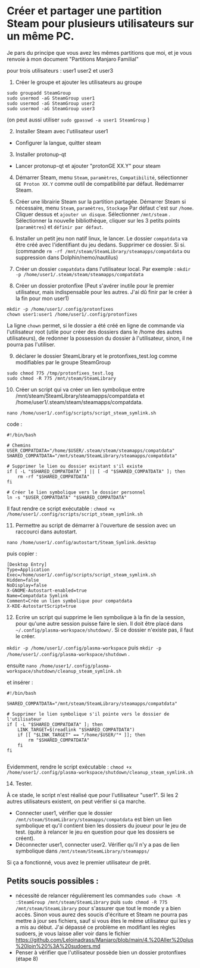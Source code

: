 # Créer et partager une partition Steam pour plusieurs utilisateurs sur un même PC.

Je pars du principe que vous avez les mêmes partitions que moi, et je vous renvoie à mon document "Partitions Manjaro Familial"

pour trois utilisateurs : user1 user2 et user3

1. Créer le groupe et ajouter les utilisateurs au groupe
```
sudo groupadd SteamGroup
sudo usermod -aG SteamGroup user1
sudo usermod -aG SteamGroup user2
sudo usermod -aG SteamGroup user3
```
(on peut aussi utiliser `sudo gpasswd -a user1 SteamGroup` )

2. Installer Steam avec l'utilisateur user1
- Configurer la langue, quitter steam

3. Installer protonup-qt
- Lancer protonup-qt et ajouter "protonGE XX.Y" pour steam

4. Démarrer Steam, menu `Steam`, `paramètres`, `Compatibilité`, sélectionner `GE Proton XX.Y` comme outil de compatibilité par défaut.
Redémarrer Steam.

5. Créer une librairie Steam sur la partition partagée.
Démarrer Steam si nécessaire, menu `Steam`, `paramètres`, `Stockage`
Par défaut c'est sur `/home`. Cliquer dessus et `ajouter un disque`. Sélectionner  `/mnt/steam` .
Sélectionner la nouvelle bibliothèque, cliquer sur les 3 petits points (`paramètres`) et `définir par défaut`.

6. Installer un petit jeu non natif linux, le lancer. Le dossier `compatdata` va être créé avec l'identifiant du jeu dedans.
Supprimer ce dossier. Si si. (commande `rm -rf /mnt/steam/SteamLibrary/steamapps/compatdata` ou suppression dans Dolphin/nemo/nautilus)

7. Créer un dossier `compatdata` dans l'utilisateur local. Par exemple :
```mkdir -p /home/user1/.steam/steam/steamapps/compatdata```

8. Créer un dossier protonfixe (Peut s'avérer inutile pour le premier utilisateur, mais indispensable pour les autres. J'ai dû finir par le créer à la fin pour mon user1)
```
mkdir -p /home/user1/.config/protonfixes
chown user1:user1 /home/user1/.config/protonfixes
```

La ligne `chown` permet, si le dossier a été créé en ligne de commande via l'utilisateur root 
(utile pour créer des dossiers dans le /home des autres utilisateurs), de redonner la possession du dossier à l'utilisateur,
sinon, il ne pourra pas l'utiliser.

9. déclarer le dossier SteamLibrary et le protonfixes_test.log comme modifiables par le groupe SteamGroup
```
sudo chmod 775 /tmp/protonfixes_test.log
sudo chmod -R 775 /mnt/steam/SteamLibrary
```

10. Créer un script qui va créer un lien symbolique entre /mnt/steam/SteamLibrary/steamapps/compatdata et 
/home/user1/.steam/steam/steamapps/compatdata.


`nano /home/user1/.config/scripts/script_steam_symlink.sh`

code :
```
#!/bin/bash

# Chemins
USER_COMPATDATA="/home/$USER/.steam/steam/steamapps/compatdata"
SHARED_COMPATDATA="/mnt/steam/SteamLibrary/steamapps/compatdata"

# Supprimer le lien ou dossier existant s'il existe
if [ -L "$SHARED_COMPATDATA" ] || [ -d "$SHARED_COMPATDATA" ]; then
    rm -rf "$SHARED_COMPATDATA"
fi

# Créer le lien symbolique vers le dossier personnel
ln -s "$USER_COMPATDATA" "$SHARED_COMPATDATA"
```
Il faut rendre ce script exécutable : `chmod +x /home/user1/.config/scripts/script_steam_symlink.sh`

11. Permettre au script de démarrer à l'ouverture de session avec un raccourci dans autostart.

`nano /home/user1/.config/autostart/Steam_Symlink.desktop`

puis copier :
```
[Desktop Entry]
Type=Application
Exec=/home/user1/.config/scripts/script_steam_symlink.sh
Hidden=false
NoDisplay=false
X-GNOME-Autostart-enabled=true
Name=Compatdata Symlink
Comment=Crée un lien symbolique pour compatdata
X-KDE-AutostartScript=true
```

12. Ecrire un script qui supprime le lien symbolique à la fin de la session, pour qu'une autre session puisse faire le sien.
Il doit être placé dans `~/.config/plasma-workspace/shutdown/`. Si ce dossier n'existe pas, il faut le créer.

`mkdir -p /home/user1/.config/plasma-workspace` puis `mkdir -p /home/user1/.config/plasma-workspace/shutdown` .

ensuite `nano /home/user1/.config/plasma-workspace/shutdown/cleanup_steam_symlink.sh`

et insérer :
```
#!/bin/bash

SHARED_COMPATDATA="/mnt/steam/SteamLibrary/steamapps/compatdata"

# Supprimer le lien symbolique s'il pointe vers le dossier de l'utilisateur
if [ -L "$SHARED_COMPATDATA" ]; then
    LINK_TARGET=$(readlink "$SHARED_COMPATDATA")
    if [[ "$LINK_TARGET" == "/home/$USER/"* ]]; then
        rm "$SHARED_COMPATDATA"
    fi
fi


```
Evidemment, rendre le script exécutable :
`chmod +x /home/user1/.config/plasma-workspace/shutdown/cleanup_steam_symlink.sh`


14. Tester.

À ce stade, le script n'est réalisé que pour l'utilisateur "user1". Si les 2 autres utilisateurs existent, on peut vérifier si ça marche.
 - Connecter user1, vérifier que le dossier `/mnt/steam/SteamLibrary/steamapps/compatdata` est bien un lien symbolique et qu'il contient bien les dossiers du joueur pour le jeu de test. (quite à relancer le jeu en question pour que les dossiers se créent).
 - Déconnecter user1, connecter user2. Vérifier qu'il n'y a pas de lien symbolique dans  `/mnt/steam/SteamLibrary/steamapps/`

Si ça a fonctionné, vous avez le premier utilisateur de prêt.

## Petits soucis possibles :
- nécessité de relancer régulièrement les commandes `sudo chown -R :SteamGroup /mnt/steam/SteamLibrary` puis `sudo chmod -R 775 /mnt/steam/SteamLibrary` pour s'assurer que tout le monde y a bien accès. Sinon vous aurez des soucis d'écriture et Steam ne pourra pas mettre à jour ses fichiers, sauf si vous êtes le même utilisateur qui les y a mis au début. J'ai dépassé ce problème en modifiant les règles sudoers, je vous laisse aller voir dans le fichier https://github.com/Leloinadrass/Manjaro/blob/main/4.%20Aller%20plus%20loin%20%3A%20sudoers.md
- Penser à vérifier que l'utilisateur possède bien un dossier protonfixes (étape 8)
